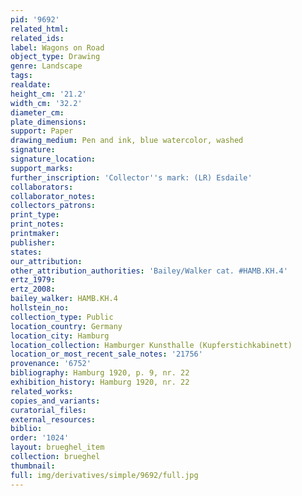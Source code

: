 ```yaml
---
pid: '9692'
related_html: 
related_ids: 
label: Wagons on Road
object_type: Drawing
genre: Landscape
tags: 
realdate: 
height_cm: '21.2'
width_cm: '32.2'
diameter_cm: 
plate_dimensions: 
support: Paper
drawing_medium: Pen and ink, blue watercolor, washed
signature: 
signature_location: 
support_marks: 
further_inscription: 'Collector''s mark: (LR) Esdaile'
collaborators: 
collaborator_notes: 
collectors_patrons: 
print_type: 
print_notes: 
printmaker: 
publisher: 
states: 
our_attribution: 
other_attribution_authorities: 'Bailey/Walker cat. #HAMB.KH.4'
ertz_1979: 
ertz_2008: 
bailey_walker: HAMB.KH.4
hollstein_no: 
collection_type: Public
location_country: Germany
location_city: Hamburg
location_collection: Hamburger Kunsthalle (Kupferstichkabinett)
location_or_most_recent_sale_notes: '21756'
provenance: '6752'
bibliography: Hamburg 1920, p. 9, nr. 22
exhibition_history: Hamburg 1920, nr. 22
related_works: 
copies_and_variants: 
curatorial_files: 
external_resources: 
biblio: 
order: '1024'
layout: brueghel_item
collection: brueghel
thumbnail: 
full: img/derivatives/simple/9692/full.jpg
---
```

